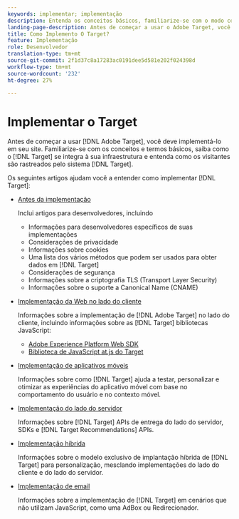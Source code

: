 ```yaml
---
keywords: implementar; implementação
description: Entenda os conceitos básicos, familiarize-se com o modo como o Target funciona e se integra à sua infraestrutura e entenda como os visitantes são rastreados.
landing-page-description: Antes de começar a usar o Adobe Target, você deve implementá-lo em seu site, entender alguns conceitos e termos básicos e familiarizar-se com o funcionamento do Target.
title: Como Implemento O Target?
feature: Implementação
role: Desenvolvedor
translation-type: tm+mt
source-git-commit: 2f1d37c8a17283ac0191dee5d581e202f024398d
workflow-type: tm+mt
source-wordcount: '232'
ht-degree: 27%

---
```



# Implementar o Target

Antes de começar a usar [!DNL Adobe Target], você deve implementá-lo em seu site. Familiarize-se com os conceitos e termos básicos, saiba como o [!DNL Target] se integra à sua infraestrutura e entenda como os visitantes são rastreados pelo sistema [!DNL Target].

Os seguintes artigos ajudam você a entender como implementar [!DNL Target]:

* [Antes da implementação](c-considerations-before-you-implement-target/considerations-before-you-implement-target.md)

   Inclui artigos para desenvolvedores, incluindo

   * Informações para desenvolvedores específicos de suas implementações
   * Considerações de privacidade
   * Informações sobre cookies
   * Uma lista dos vários métodos que podem ser usados para obter dados em [!DNL Target]
   * Considerações de segurança
   * Informações sobre a criptografia TLS (Transport Layer Security)
   * Informações sobre o suporte a Canonical Name (CNAME)

* [Implementação da Web no lado do cliente](/help/c-implementing-target/c-implementing-target-for-client-side-web/implement-target-for-client-side-web.md)

   Informações sobre a implementação de [!DNL Adobe Target] no lado do cliente, incluindo informações sobre as [!DNL Target] bibliotecas JavaScript:

   * [Adobe Experience Platform Web SDK](/help/c-implementing-target/c-implementing-target-for-client-side-web/aep-web-sdk.md)
   * [Biblioteca de JavaScript at.js do Target](/help/c-implementing-target/c-implementing-target-for-client-side-web/c-how-atjs-works/how-atjs-works.md)

* [Implementação de aplicativos móveis](/help/c-target-mobile-app/target-mobile-app.md)

   Informações sobre como [!DNL Target] ajuda a testar, personalizar e otimizar as experiências do aplicativo móvel com base no comportamento do usuário e no contexto móvel.

* [Implementação do lado do servidor](/help/c-implementing-target/c-api-and-sdk-overview/api-and-sdk-overview.md)

   Informações sobre [!DNL Target] APIs de entrega do lado do servidor, SDKs e [!DNL Target Recommendations] APIs.

* [Implementação híbrida](/help/c-implementing-target/hybrid-implementation.md)

   Informações sobre o modelo exclusivo de implantação híbrida de [!DNL Target] para personalização, mesclando implementações do lado do cliente e do lado do servidor.

* [Implementação de email](c-non-javascript-based-implementation/non-javascript-based-implementation.md)

   Informações sobre a implementação de [!DNL Target] em cenários que não utilizam JavaScript, como uma AdBox ou Redirecionador.
